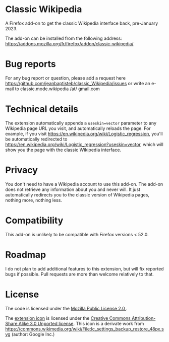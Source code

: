 # Classic Wikipedia
A Firefox add-on to get the classic Wikipedia interface back, pre-January 2023. 

The add-on can be installed from the following address: https://addons.mozilla.org/fr/firefox/addon/classic-wikipedia/

# Bug reports
For any bug report or question, please add a request here https://github.com/jeanbaptisteb/classic_Wikipedia/issues or write an e-mail to classic.mode.wikipedia /at/ gmail.com

# Technical details
The extension automatically appends a `useskin=vector` parameter to any Wikipedia page URL you visit, and automatically reloads the page. For example, if you visit https://en.wikipedia.org/wiki/Logistic_regression, you'll be automatically redirected to https://en.wikipedia.org/wiki/Logistic_regression?useskin=vector, which will show you the page with the classic Wikipedia interface.

# Privacy
You don't need to have a Wikipedia account to use this add-on. The add-on does not retrieve any information about you and never will. It just automatically redirects you to the classic version of Wikipedia pages, nothing more, nothing less. 

# Compatibility
This add-on is unlikely to be compatible with Firefox versions < 52.0.

# Roadmap
I do not plan to add additional features to this extension, but will fix reported bugs if possible. Pull requests are more than welcome relatively to that.

# License
The code is licensed under the [ Mozilla Public License 2.0 ](https://www.mozilla.org/en-US/MPL/2.0/).

The [extension icon](https://github.com/jeanbaptisteb/classic_Wikipedia/blob/main/back.svg) is licensed under the [Creative Commons Attribution-Share Alike 3.0 Unported license](https://creativecommons.org/licenses/by-sa/3.0/deed.en). This icon is a derivate work from https://commons.wikimedia.org/wiki/File:Ic_settings_backup_restore_48px.svg (author: Google Inc.)
